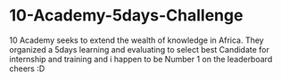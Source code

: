 # 10-Academy-5days-Challenge
10 Academy seeks to extend the wealth of knowledge in Africa. They organized a 5days learning and evaluating to select best Candidate for internship and training and i happen to be Number 1 on the leaderboard cheers :D
